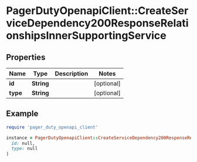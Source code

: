 # PagerDutyOpenapiClient::CreateServiceDependency200ResponseRelationshipsInnerSupportingService

## Properties

| Name | Type | Description | Notes |
| ---- | ---- | ----------- | ----- |
| **id** | **String** |  | [optional] |
| **type** | **String** |  | [optional] |

## Example

```ruby
require 'pager_duty_openapi_client'

instance = PagerDutyOpenapiClient::CreateServiceDependency200ResponseRelationshipsInnerSupportingService.new(
  id: null,
  type: null
)
```

